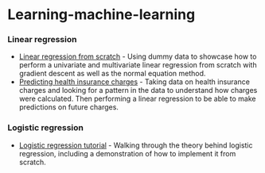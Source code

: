 # Learning-machine-learning

### Linear regression
- [Linear regression from scratch](./linear_regression/Linear_regression_from_scratch.pdf) - Using dummy data to showcase how to perform a univariate and multivariate linear regression from scratch with gradient descent as well as the normal equation method. 
- [Predicting health insurance charges](./linear_regression/Health_insurance_charges.pdf) - Taking data on health insurance charges and looking for a pattern in the data to understand how charges were calculated. Then performing a linear regression to be able to make predictions on future charges.

### Logistic regression
- [Logistic regression tutorial](./logistic_regression/Logistic_regression_from_scratch.pdf) - Walking through the theory behind logistic regression, including a demonstration of how to implement it from scratch.
